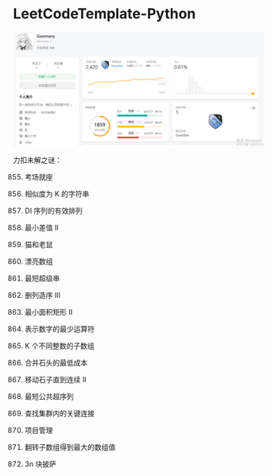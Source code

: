 # LeetCodeTemplate-Python

![ContestScore](./2023_06_06.png)

力扣未解之谜：

855. 考场就座

854. 相似度为 K 的字符串

903. DI 序列的有效排列

910. 最小差值 II

913. 猫和老鼠

932. 漂亮数组

943. 最短超级串

960. 删列造序 III
 
963. 最小面积矩形 II

964. 表示数字的最少运算符

992. K 个不同整数的子数组

1000. 合并石头的最低成本

1040. 移动石子直到连续 II

1092. 最短公共超序列

1192. 查找集群内的关键连接

1203. 项目管理

1330. 翻转子数组得到最大的数组值

1388. 3n 块披萨
